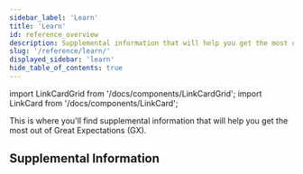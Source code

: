 ```yaml
---
sidebar_label: 'Learn'
title: 'Learn'
id: reference_overview
description: Supplemental information that will help you get the most out of Great Expectations.
slug: '/reference/learn/'
displayed_sidebar: 'learn'
hide_table_of_contents: true
---
```


import LinkCardGrid from '/docs/components/LinkCardGrid';
import LinkCard from '/docs/components/LinkCard';

<p class="DocItem__header-description">This is where you'll find supplemental information that will help you get the most out of Great Expectations (GX).</p>

## Supplemental Information

<LinkCardGrid>
  <LinkCard topIcon label="Expectation classes" description="An overview of the available Expectation classes, why they are helpful, and when they should be used" href="/docs/reference/learn/conceptual_guides/expectation_classes" icon="/img/overview_icon.svg" />
  <LinkCard topIcon label="MetricsProviders" description="An overview of MetricProviders and how they fit in the Expectation software development kit (SDK)" href="/docs/reference/learn/conceptual_guides/metricproviders" icon="/img/overview_icon.svg" />
  <LinkCard topIcon label="Usage statistics" description="Learn what usage statistics are collected and how they are used" href="/docs/reference/learn/usage_statistics" icon="/img/statistics_icon.svg" />
  <LinkCard topIcon label="Glossary" description="An alphabetical list of GX terms and words with definitions" href="/docs/reference/learn/glossary" icon="/img/glossary_icon.svg" />
</LinkCardGrid>



